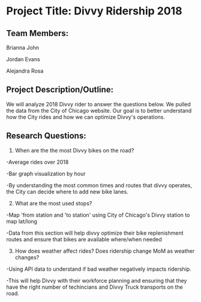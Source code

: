# Project Title: Divvy Ridership 2018

## Team Members:

Brianna John

Jordan Evans

Alejandra Rosa

## Project Description/Outline:

We will analyze 2018 Divvy rider to answer the questions below. We pulled the data from the City of Chicago website. Our goal is to better understand how the City rides and how we can optimize Divvy's operations.

## Research Questions:

1. When are the the most Divvy bikes on the road?

-Average rides over 2018

-Bar graph visualization by hour

-By understanding the most common times and routes that divvy operates, the City can decide where to add new bike lanes.


2. What are the most used stops?

-Map 'from station and 'to station' using City of Chicago's Divvy station to map lat/long

-Data from this section will help divvy optimize their bike replenishment routes and ensure that bikes are available where/when needed


3. How does weather affect rides? Does ridership change MoM as weather changes?

-Using API data to understand if bad weather negatively impacts ridership.

-This will help Divvy with their workforce planning and ensuring that they have the right number of techincians and Divvy Truck transports on the road.
